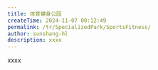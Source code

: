 ```yaml
---
title: 体育健身公园
createTime: 2024-11-07 00:12:49
permalink: /tr/SpecializedPark/SportsFitness/
author: sunshang-hl
description: xxxx
---
```


xxxx